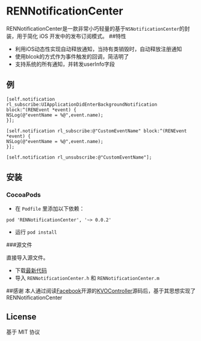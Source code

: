 # RENNotificationCenter

RENNotificationCenter是一款非常小巧轻量的基于`NSNotificationCenter`的封装，用于简化 iOS 开发中的发布订阅模式。
##特性

- 利用iOS动态性实现自动释放通知，当持有类销毁时，自动释放注册通知 
- 使用blcok的方式作为事件触发的回调，简洁明了
- 支持系统的所有通知，并转发userInfo字段

## 例
```
[self.notification rl_subscribe:UIApplicationDidEnterBackgroundNotification block:^(RENEvent *event) {
NSLog(@"eventName = %@",event.name);
}];

[self.notification rl_subscribe:@"CustomEventName" block:^(RENEvent *event) {
NSLog(@"eventName = %@",event.name);
}];

[self.notification rl_unsubscribe:@"CustomEventName"];
```
## 安装

### CocoaPods

* 在 `Podfile` 里添加以下依赖：

```
pod 'RENNotificationCenter', '~> 0.0.2'
```
* 运行 `pod install` 

###源文件

直接导入源文件。

* 下载[最新代码](https://github.com/REN-LEI/RENNotificationCenter/archive/master.zip)
* 导入 `RENNotificationCenter.h` 和 `RENNotificationCenter.m` 

##感谢
本人通过阅读[Facebook](https://github.com/facebook)开源的[KVOController](https://github.com/facebook/KVOController)源码后，基于其思想实现了RENNotificationCenter
## License

基于 MIT 协议
